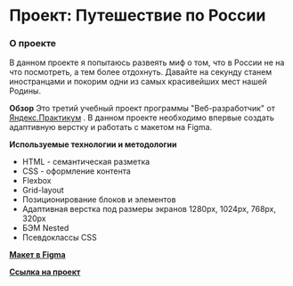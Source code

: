 # Проект: Путешествие по России

### О проекте
В данном проекте я попытаюсь развеять миф о том, что в России не на что посмотреть, а тем более отдохнуть. Давайте на секунду станем иностранцами и покорим одни из самых красивейших мест нашей Родины.

**Обзор**
Это третий учебный проект программы "Веб-разработчик" от [Яндекс.Практикум](https://practicum.yandex.ru/)
. В данном проекте необходимо впервые создать адаптивную верстку и работать с макетом на Figma.

**Используемые технологии и методологии**
* HTML - семантическая разметка
* CSS - оформление контента
* Flexbox
* Grid-layout
* Позиционирование блоков и элементов
* Адаптивная верстка под размеры экранов 1280px, 1024px, 768px, 320px
* БЭМ Nested
* Псевдоклассы CSS

**[Макет в Figma](https://www.figma.com/file/5S2WSbEFL6awjVWJ0NWL8Q/Sprint-3_-Russia-_-desktop-mobile?node-id=28503%3A0)**

**[Ссылка на проект](https://github.com/BellaKolyan/russian-travel)**


